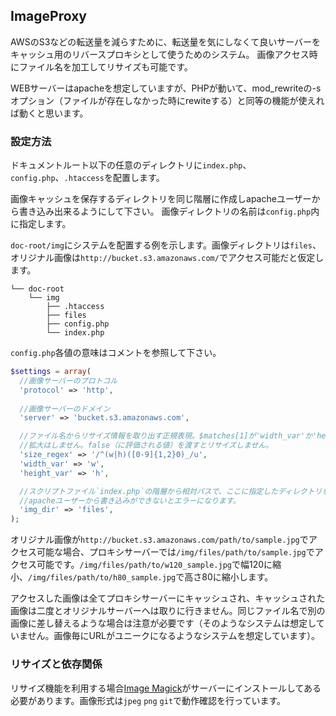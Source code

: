 ## ImageProxy

AWSのS3などの転送量を減らすために、転送量を気にしなくて良いサーバーをキャッシュ用のリバースプロキシとして使うためのシステム。
画像アクセス時にファイル名を加工してリサイズも可能です。

WEBサーバーはapacheを想定していますが、PHPが動いて、mod_rewriteの-sオプション（ファイルが存在しなかった時にrewiteする）と同等の機能が使えれば動くと思います。

### 設定方法

ドキュメントルート以下の任意のディレクトリに`index.php`、`config.php`、`.htaccess`を配置します。

画像キャッシュを保存するディレクトリを同じ階層に作成しapacheユーザーから書き込み出来るようにして下さい。
画像ディレクトリの名前は`config.php`内に指定します。

`doc-root/img`にシステムを配置する例を示します。画像ディレクトリは`files`、オリジナル画像は`http://bucket.s3.amazonaws.com/`でアクセス可能だと仮定します。

```
└── doc-root
    └── img
        ├── .htaccess
        ├── files
        ├── config.php
        └── index.php
```

`config.php`各値の意味はコメントを参照して下さい。

```php
$settings = array(
  //画像サーバーのプロトコル
  'protocol' => 'http',
  
  //画像サーバーのドメイン
  'server' => 'bucket.s3.amazonaws.com',

  //ファイル名からリサイズ情報を取り出す正規表現。$matches[1]が'width_var'か'height_var'。$matches[2]が値（数字）
  //拡大はしません。false（に評価される値）を渡すとリサイズしません。
  'size_regex' => '/^(w|h)([0-9]{1,2}0)_/u',
  'width_var' => 'w',
  'height_var' => 'h',

  //スクリプトファイル`index.php`の階層から相対パスで、ここに指定したディレクトリを検索し、そこに画像をキャッシュします。
  //apacheユーザーから書き込みができないとエラーになります。
  'img_dir' => 'files',
);
```

オリジナル画像が`http://bucket.s3.amazonaws.com/path/to/sample.jpg`でアクセス可能な場合、プロキシサーバーでは`/img/files/path/to/sample.jpg`でアクセス可能です。`/img/files/path/to/w120_sample.jpg`で幅120に縮小、`/img/files/path/to/h80_sample.jpg`で高さ80に縮小します。

アクセスした画像は全てプロキシサーバーにキャッシュされ、キャッシュされた画像は二度とオリジナルサーバーへは取りに行きません。同じファイル名で別の画像に差し替えるような場合は注意が必要です（そのようなシステムは想定していません。画像毎にURLがユニークになるようなシステムを想定しています）。

### リサイズと依存関係

リサイズ機能を利用する場合[Image Magick](http://www.imagemagick.org/script/index.php)がサーバーにインストールしてある必要があります。画像形式は`jpeg` `png` `git`で動作確認を行っています。

